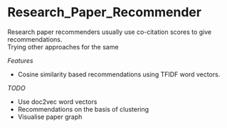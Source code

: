# Research_Paper_Recommender

Research paper recommenders usually use co-citation scores to give recommendations. <br>
Trying other approaches for the same

*Features*

*  Cosine similarity based recommendations using TFIDF word vectors.

*TODO*

* Use doc2vec word vectors
* Recommendations on the basis of clustering
* Visualise paper graph

